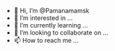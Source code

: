 - 👋 Hi, I’m @Pamanamamsk
- 👀 I’m interested in ...
- 🌱 I’m currently learning ...
- 💞️ I’m looking to collaborate on ...
- 📫 How to reach me ...

<!---
Pamanamamsk/Pamanamamsk is a ✨ special ✨ repository because its `README.md` (this file) appears on your GitHub profile.
You can click the Preview link to take a look at your changes.
--->
